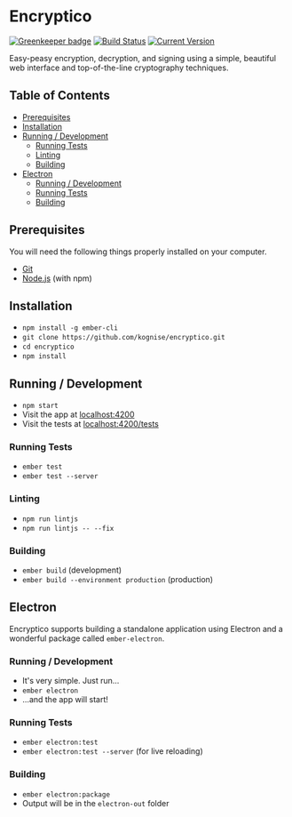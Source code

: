 # Encryptico

[![Greenkeeper badge](https://badges.greenkeeper.io/kognise/encryptico.svg)](https://greenkeeper.io/)
[![Build Status](https://travis-ci.org/kognise/encryptico.svg?branch=master)](https://travis-ci.org/kognise/encryptico)
[![Current Version](https://img.shields.io/badge/version-1.0.0-brightgreen.svg)](https://github.com/kognise/encryptico)

Easy-peasy encryption, decryption, and signing using a simple, beautiful web interface and top-of-the-line cryptography techniques.

## Table of Contents

* [Prerequisites](#prerequisites)
* [Installation](#installation)
* [Running / Development](#running---development)
  + [Running Tests](#running-tests)
  + [Linting](#linting)
  + [Building](#building)
* [Electron](#electron)
  + [Running / Development](#running---development-1)
  + [Running Tests](#running-tests-1)
  + [Building](#building-1)

## Prerequisites

You will need the following things properly installed on your computer.

* [Git](https://git-scm.com/)
* [Node.js](https://nodejs.org/) (with npm)

## Installation

* `npm install -g ember-cli`
* `git clone https://github.com/kognise/encryptico.git`
* `cd encryptico`
* `npm install`

## Running / Development

* `npm start`
* Visit the app at [localhost:4200](http://localhost:4200)
* Visit the tests at [localhost:4200/tests](http://localhost:4200/tests)

### Running Tests

* `ember test`
* `ember test --server`

### Linting

* `npm run lintjs`
* `npm run lintjs -- --fix`

### Building

* `ember build` (development)
* `ember build --environment production` (production)

## Electron

Encryptico supports building a standalone application using Electron and a wonderful package called `ember-electron`.

### Running / Development

* It's very simple. Just run...
* `ember electron`
* ...and the app will start!

### Running Tests

* `ember electron:test`
* `ember electron:test --server` (for live reloading)

### Building

* `ember electron:package`
* Output will be in the `electron-out` folder
